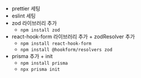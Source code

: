 - prettier 세팅
- eslint 세팅
- zod 라이브러리 추가
  - `npm install zod`
- react-hook-form 라이브러리 추가 + zodResolver 추가
  - `npm install react-hook-form`
  - `npm install @hookform/resolvers zod`
- prisma 추가 + init
  - `npm install prisma`
  - `npx prisma init`
